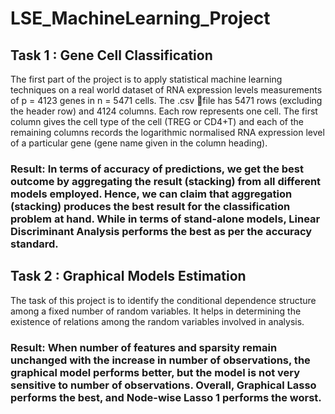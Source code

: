 # LSE_MachineLearning_Project

## Task 1 : Gene Cell Classification
The first part of the project is to apply statistical machine learning techniques on a real world dataset of RNA expression levels measurements of p = 4123 genes in n = 5471 cells. The .csv file has 5471 rows (excluding the header row) and 4124 columns. Each row represents one cell. The first column gives the cell type of the cell (TREG or CD4+T) and each of the remaining columns records the logarithmic normalised RNA expression level of a particular gene (gene name given in the column heading).

### Result: In terms of accuracy of predictions, we get the best outcome by aggregating the result (stacking) from all different models employed. Hence, we can claim that aggregation (stacking) produces the best result for the classification problem at hand. While in terms of stand-alone models, Linear Discriminant Analysis performs the best as per the accuracy standard.

## Task 2 : Graphical Models Estimation
The task of this project is to identify the conditional dependence structure among a fixed number of random variables. It helps in determining the existence of relations among the random variables involved in analysis.

### Result: When number of features and sparsity remain unchanged with the increase in number of observations, the graphical model performs better, but the model is not very sensitive to number of observations. Overall, Graphical Lasso performs the best, and Node-wise Lasso 1 performs the worst.
